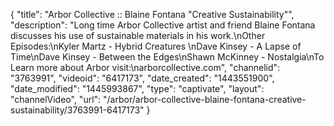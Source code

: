 {
    "title": "Arbor Collective :: Blaine Fontana \"Creative Sustainability\"",
    "description": "Long time Arbor Collective artist and friend Blaine Fontana discusses his use of sustainable materials in his work.\nOther Episodes:\nKyler Martz - Hybrid Creatures \nDave Kinsey - A Lapse of Time\nDave Kinsey - Between the Edges\nShawn McKinney - Nostalgia\nTo Learn more about Arbor visit:\narborcollective.com",
    "channelid": "3763991",
    "videoid": "6417173",
    "date_created": "1443551900",
    "date_modified": "1445993867",
    "type": "captivate",
    "layout": "channelVideo",
    "url": "\/arbor\/arbor-collective-blaine-fontana-creative-sustainability\/3763991-6417173"
}